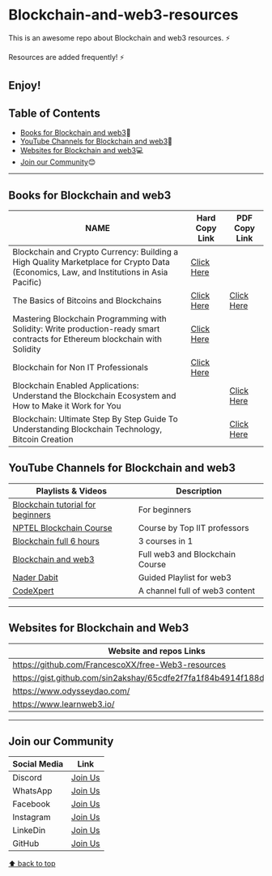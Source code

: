 # Blockchain-and-web3-resources
This is an awesome repo about Blockchain and web3 resources. ⚡

Resources are added frequently! ⚡

Enjoy!
---
## Table of Contents
- [Books for Blockchain and web3](#books-for-blockchain-and-web3):blue_book:
- [YouTube Channels for Blockchain and web3](#youtube-channels-for-blockchain-and-web3):incoming_envelope:
- [Websites for Blockchain and web3](#websites-for-blockchain-and-web3):computer:
- [Join our Community](#join-our-community):blush:
---
## Books for Blockchain and web3
| NAME | Hard Copy Link | PDF Copy Link |
| ---- | -------------- | ------------- |
| Blockchain and Crypto Currency: Building a High Quality Marketplace for Crypto Data (Economics, Law, and Institutions in Asia Pacific)| [Click Here](https://amzn.eu/d/iwIMYqD) |  |
| The Basics of Bitcoins and Blockchains  | [Click Here](https://amzn.eu/d/bUUzOat) | [Click Here](https://www.pdfdrive.com/download.pdf?id=199822799&h=219d6eef907eae6c28497f1a387e5626&u=cache&ext=epub) |
| Mastering Blockchain Programming with Solidity: Write production-ready smart contracts for Ethereum blockchain with Solidity| [Click Here](https://amzn.eu/d/adGqSLN) | |
| Blockchain for Non IT Professionals | [Click Here](https://amzn.eu/d/0TnR6wd) |  |
| Blockchain Enabled Applications: Understand the Blockchain Ecosystem and How to Make it Work for You|  | [Click Here](https://www.pdfdrive.com/download.pdf?id=158325896&h=b3127f6abc41a028fbab1d3c4250befd&u=cache&ext=pdf) |
| Blockchain: Ultimate Step By Step Guide To Understanding Blockchain Technology, Bitcoin Creation |  | [Click Here](https://www.pdfdrive.com/download.pdf?id=195157383&h=9e11ad751ccffee59b3c572fee3ae00a&u=cache&ext=epub) |

## YouTube Channels for Blockchain and web3
| Playlists & Videos | Description |
| -------------------| ----------- |
| [Blockchain tutorial for beginners](https://youtube.com/playlist?list=PLsyeobzWxl7oY6tZmnZ5S7yTDxyu4zDW-) |For beginners |
| [NPTEL Blockchain Course](https://youtube.com/playlist?list=PLHRLZtgrF2jl8yqucJsMFqh5XpRLTgCI4) | Course by Top IIT professors|
| [Blockchain full 6 hours](https://youtu.be/6aF6p2VUORE) | 3 courses in 1 |
| [Blockchain and web3](https://youtu.be/gyMwXuJrbJQ) | Full web3 and Blockchain Course|
| [Nader Dabit](https://www.youtube.com/c/naderdabit) | Guided Playlist for web3 |
| [CodeXpert](https://youtube.com/@CodeXpert) | A channel full of web3 content |
---
## Websites for Blockchain and Web3
| Website and repos Links |
| ------------- |
|https://github.com/FrancescoXX/free-Web3-resources  |
|https://gist.github.com/sin2akshay/65cdfe2f7fa1f84b4914f188d49d5323 |
|https://www.odysseydao.com/|
|https://www.learnweb3.io/|
---
## Join our Community
| Social Media | Link |
| ------------ | ---- |
| Discord | [Join Us](https://discord.gg/j2cMDF6Dtx) |
| WhatsApp | [Join Us](https://chat.whatsapp.com/Km6AX9di04ZLIpFEcXTiNK) |
| Facebook | [Join Us](https://www.facebook.com/profile.php?id=100088472180461) |
| Instagram | [Join Us](https://www.instagram.com/resourciocommunity22/) |
| LinkeDin | [Join Us](https://www.linkedin.com/in/resourcio-community22/) |
| GitHub | [Join Us](https://github.com/Resourcio-Community) |

[⬆ back to top](#table-of-contents)
